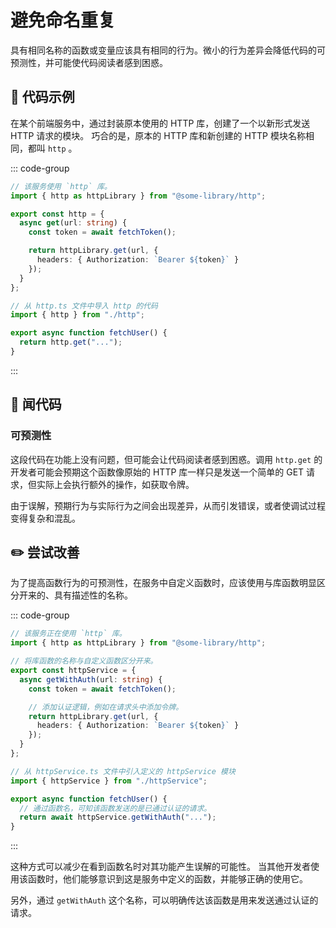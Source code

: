 # 避免命名重复

<div style="margin-top: 16px">
<Badge type="info" text="可预测性" />
</div>

具有相同名称的函数或变量应该具有相同的行为。微小的行为差异会降低代码的可预测性，并可能使代码阅读者感到困惑。

## 📝 代码示例

在某个前端服务中，通过封装原本使用的 HTTP 库，创建了一个以新形式发送 HTTP 请求的模块。
巧合的是，原本的 HTTP 库和新创建的 HTTP 模块名称相同，都叫 `http` 。

::: code-group

```typescript [http.ts]
// 该服务使用 `http` 库。
import { http as httpLibrary } from "@some-library/http";

export const http = {
  async get(url: string) {
    const token = await fetchToken();

    return httpLibrary.get(url, {
      headers: { Authorization: `Bearer ${token}` }
    });
  }
};
```

```typescript [fetchUser.ts]
// 从 http.ts 文件中导入 http 的代码
import { http } from "./http";

export async function fetchUser() {
  return http.get("...");
}
```

:::

## 👃 闻代码

### 可预测性

这段代码在功能上没有问题，但可能会让代码阅读者感到困惑。调用 `http.get` 的开发者可能会预期这个函数像原始的 HTTP 库一样只是发送一个简单的 GET 请求，但实际上会执行额外的操作，如获取令牌。

由于误解，预期行为与实际行为之间会出现差异，从而引发错误，或者使调试过程变得复杂和混乱。

## ✏️ 尝试改善

为了提高函数行为的可预测性，在服务中自定义函数时，应该使用与库函数明显区分开来的、具有描述性的名称。

::: code-group

```typescript [httpService.ts]
// 该服务正在使用 `http` 库。
import { http as httpLibrary } from "@some-library/http";

// 将库函数的名称与自定义函数区分开来。
export const httpService = {
  async getWithAuth(url: string) {
    const token = await fetchToken();

    // 添加认证逻辑，例如在请求头中添加令牌。
    return httpLibrary.get(url, {
      headers: { Authorization: `Bearer ${token}` }
    });
  }
};
```

```typescript [fetchUser.ts]
// 从 httpService.ts 文件中引入定义的 httpService 模块
import { httpService } from "./httpService";

export async function fetchUser() {
  // 通过函数名，可知该函数发送的是已通过认证的请求。
  return await httpService.getWithAuth("...");
}
```

:::

这种方式可以减少在看到函数名时对其功能产生误解的可能性。
当其他开发者使用该函数时，他们能够意识到这是服务中定义的函数，并能够正确的使用它。

另外，通过 `getWithAuth` 这个名称，可以明确传达该函数是用来发送通过认证的请求。
